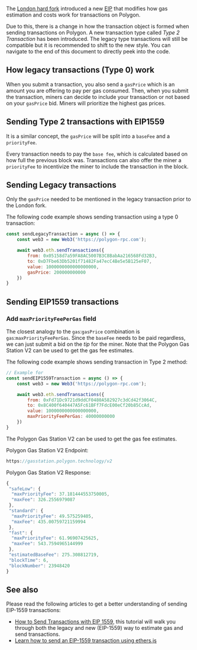 
The [London hard fork](https://blog.polygon.technology/eip-1559-upgrades-are-going-live-on-polygon-mainnet/) introduced a new [EIP](https://eips.ethereum.org/EIPS/eip-1559) that modifies how gas estimation and costs work for transactions on Polygon.

Due to this, there is a change in how the transaction object is formed when sending transactions on Polygon. A new transaction type called *Type 2 Transaction* has been introduced. The legacy type transactions will still be compatible but it is recommended to shift to the new style. You can navigate to the end of this document to directly peek into the code.

## How legacy transactions (Type 0) work

When you submit a transaction, you also send a `gasPrice` which is an amount you are offering to pay per gas consumed. Then, when you submit the transaction, miners can decide to include your transaction or not based on your `gasPrice` bid. Miners will prioritize the highest gas prices.

## Sending Type 2 transactions with EIP1559

It is a similar concept, the `gasPrice` will be split into a `baseFee` and a `priorityFee`.

Every transaction needs to pay the `base fee`, which is calculated based on how full the previous block was. Transactions can also offer the miner a `priorityFee` to incentivize the miner to include the transaction in the block.

## Sending Legacy transactions

Only the `gasPrice` needed to be mentioned in the legacy transaction prior to the London fork.

The following code example shows sending transaction using a type 0 transaction:

```jsx
const sendLegacyTransaction = async () => {
    const web3 = new Web3('https://polygon-rpc.com');

    await web3.eth.sendTransactions({
        from: 0x05158d7a59FA8AC5007B3C8BabAa216568Fd32B3,
        to: 0xD7Fbe63Db5201f71482Fa47ecC4Be5e5B125eF07,
        value: 1000000000000000000,
        gasPrice: 200000000000
    })
}
```

## Sending EIP1559 transactions

### Add `maxPriorityFeePerGas` field

The closest analogy to the `gas`:`gasPrice` combination is `gas`:`maxPriorityFeePerGas`. Since the `baseFee` needs to be paid regardless, we can just submit a bid on the *tip* for the miner. Note that the Polygon Gas Station V2 can be used to get the gas fee estimates.

The following code example shows sending transaction in Type 2 method:

```jsx
// Example for
const sendEIP1559Transaction = async () => {
    const web3 = new Web3('https://polygon-rpc.com');

    await web3.eth.sendTransactions({
        from: 0xFd71Dc9721d9ddCF0480A582927c3dCd42f3064C,
        to: 0x8C400f640447A5Fc61BFf7FdcE00eCf20b85CcAd,
        value: 1000000000000000000,
        maxPriorityFeePerGas: 40000000000
    })
}
```

The Polygon Gas Station V2 can be used to get the gas fee estimates.

Polygon Gas Station V2 Endpoint:

```jsx
https://gasstation.polygon.technology/v2
```

Polygon Gas Station V2 Response:

```jsx
{
 "safeLow": {
  "maxPriorityFee": 37.181444553750005,
  "maxFee": 326.2556979087
 },
 "standard": {
  "maxPriorityFee": 49.575259405,
  "maxFee": 435.00759721159994
 },
 "fast": {
  "maxPriorityFee": 61.96907425625,
  "maxFee": 543.7594965144999
 },
 "estimatedBaseFee": 275.308812719,
 "blockTime": 6,
 "blockNumber": 23948420
}
```

## See also

Please read the following articles to get a better understanding of sending EIP-1559 transactions:

* [How to Send Transactions with EIP 1559](https://docs.alchemy.com/alchemy/guides/eip-1559/send-tx-eip-1559), this tutorial will walk you through both the legacy and new (EIP-1559) way to estimate gas and send transactions.
* [Learn how to send an EIP-1559 transaction using ethers.js](https://www.quicknode.com/guides/web3-sdks/how-to-send-an-eip-1559-transaction)
